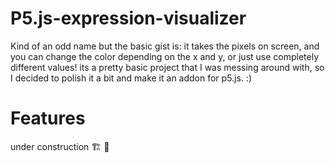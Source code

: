 # P5.js-expression-visualizer
Kind of an odd name but the basic gist is: it
takes the pixels on screen, and you can change the 
color depending on the x and y, or just use completely different values!
its a pretty basic project that I was messing around with, so I decided to polish it
a bit and make it an addon for p5.js. :)
# Features
under construction 🏗️ 🚧 
